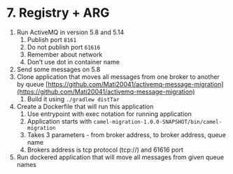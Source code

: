 # 7. Registry + ARG

1. Run ActiveMQ in version 5.8 and 5.14
   1. Publish port `8161`
   2. Do not publish port `61616`
   3. Remember about network
   4. Don’t use dot in container name
2. Send some messages on 5.8
3. Clone application that moves all messages from one broker to another by queue [https://github.com/Mati20041/activemq-message-migration](https://github.com/Mati20041/activemq-message-migration) 
   1. Build it using `./gradlew distTar`
4. Create a Dockerfile that will run this application
   1. Use entrypoint with exec notation for running application
   2. Application starts with `camel-migration-1.0.0-SNAPSHOT/bin/camel-migration`
   3. Takes 3 parameters - from broker address, to broker address, queue name
   4. Brokers address is tcp protocol (tcp://) and 61616 port
5. Run dockered application that will move all messages from given queue names
